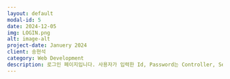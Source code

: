 ```yaml
---
layout: default
modal-id: 5
date: 2024-12-05
img: LOGIN.png
alt: image-alt
project-date: Januery 2024
client: 송현석
category: Web Development
description: 로그인 페이지입니다. 사용자가 입력한 Id, Password는 Controller, Service를 거쳐 DB에 저장된 모든 회원 데이터 중 일치하는 데이터를 return 합니다.   
---
```

